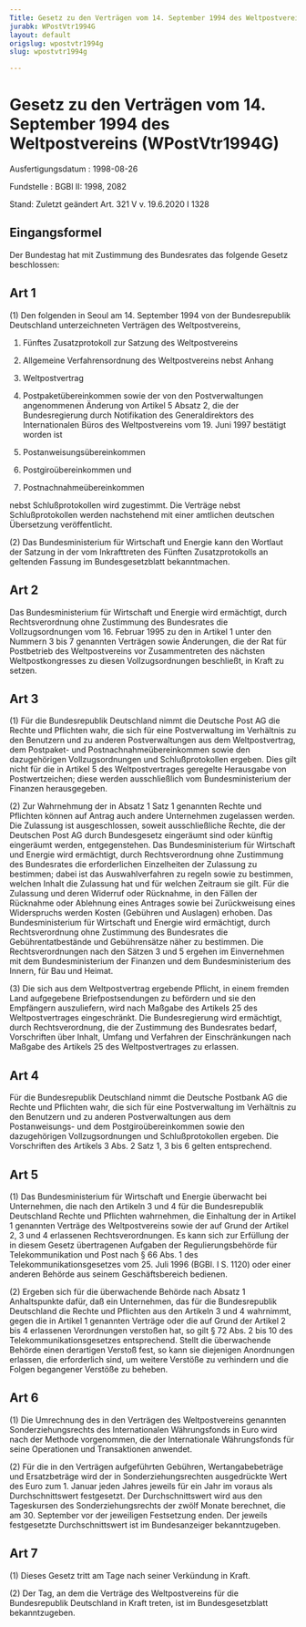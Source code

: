 ```yaml
---
Title: Gesetz zu den Verträgen vom 14. September 1994 des Weltpostvereins
jurabk: WPostVtr1994G
layout: default
origslug: wpostvtr1994g
slug: wpostvtr1994g

---
```


# Gesetz zu den Verträgen vom 14. September 1994 des Weltpostvereins (WPostVtr1994G)

Ausfertigungsdatum
:   1998-08-26

Fundstelle
:   BGBl II: 1998, 2082

Stand: Zuletzt geändert Art. 321 V v. 19.6.2020 I 1328

## Eingangsformel

Der Bundestag hat mit Zustimmung des Bundesrates das folgende Gesetz beschlossen:


## Art 1

(1) Den folgenden in Seoul am 14. September 1994 von der Bundesrepublik Deutschland unterzeichneten Verträgen des Weltpostvereins,

1.  Fünftes Zusatzprotokoll zur Satzung des Weltpostvereins


2.  Allgemeine Verfahrensordnung des Weltpostvereins nebst Anhang


3.  Weltpostvertrag


4.  Postpaketübereinkommen sowie der von den Postverwaltungen angenommenen Änderung von Artikel 5 Absatz 2, die der Bundesregierung durch Notifikation des Generaldirektors des Internationalen Büros des Weltpostvereins vom 19. Juni 1997 bestätigt worden ist


5.  Postanweisungsübereinkommen


6.  Postgiroübereinkommen und


7.  Postnachnahmeübereinkommen



nebst Schlußprotokollen wird zugestimmt. Die Verträge nebst Schlußprotokollen werden nachstehend mit einer amtlichen deutschen Übersetzung veröffentlicht.

(2) Das Bundesministerium für Wirtschaft und Energie kann den Wortlaut der Satzung in der vom Inkrafttreten des Fünften Zusatzprotokolls an geltenden Fassung im Bundesgesetzblatt bekanntmachen.


## Art 2

Das Bundesministerium für Wirtschaft und Energie wird ermächtigt, durch Rechtsverordnung ohne Zustimmung des Bundesrates die Vollzugsordnungen vom 16. Februar 1995 zu den in Artikel 1 unter den Nummern 3 bis 7 genannten Verträgen sowie Änderungen, die der Rat für Postbetrieb des Weltpostvereins vor Zusammentreten des nächsten Weltpostkongresses zu diesen Vollzugsordnungen beschließt, in Kraft zu setzen.


## Art 3

(1) Für die Bundesrepublik Deutschland nimmt die Deutsche Post AG die Rechte und Pflichten wahr, die sich für eine Postverwaltung im Verhältnis zu den Benutzern und zu anderen Postverwaltungen aus dem Weltpostvertrag, dem Postpaket- und Postnachnahmeübereinkommen sowie den dazugehörigen Vollzugsordnungen und Schlußprotokollen ergeben. Dies gilt nicht für die in Artikel 5 des Weltpostvertrages geregelte Herausgabe von Postwertzeichen; diese werden ausschließlich vom Bundesministerium der Finanzen herausgegeben.

(2) Zur Wahrnehmung der in Absatz 1 Satz 1 genannten Rechte und Pflichten können auf Antrag auch andere Unternehmen zugelassen werden. Die Zulassung ist ausgeschlossen, soweit ausschließliche Rechte, die der Deutschen Post AG durch Bundesgesetz eingeräumt sind oder künftig eingeräumt werden, entgegenstehen. Das Bundesministerium für Wirtschaft und Energie wird ermächtigt, durch Rechtsverordnung ohne Zustimmung des Bundesrates die erforderlichen Einzelheiten der Zulassung zu bestimmen; dabei ist das Auswahlverfahren zu regeln sowie zu bestimmen, welchen Inhalt die Zulassung hat und für welchen Zeitraum sie gilt. Für die Zulassung und deren Widerruf oder Rücknahme, in den Fällen der Rücknahme oder Ablehnung eines Antrages sowie bei Zurückweisung eines Widerspruchs werden Kosten (Gebühren und Auslagen) erhoben. Das Bundesministerium für Wirtschaft und Energie wird ermächtigt, durch Rechtsverordnung ohne Zustimmung des Bundesrates die Gebührentatbestände und Gebührensätze näher zu bestimmen. Die Rechtsverordnungen nach den Sätzen 3 und 5 ergehen im Einvernehmen mit dem Bundesministerium der Finanzen und dem Bundesministerium des Innern, für Bau und Heimat.

(3) Die sich aus dem Weltpostvertrag ergebende Pflicht, in einem fremden Land aufgegebene Briefpostsendungen zu befördern und sie den Empfängern auszuliefern, wird nach Maßgabe des Artikels 25 des Weltpostvertrages eingeschränkt. Die Bundesregierung wird ermächtigt, durch Rechtsverordnung, die der Zustimmung des Bundesrates bedarf, Vorschriften über Inhalt, Umfang und Verfahren der Einschränkungen nach Maßgabe des Artikels 25 des Weltpostvertrages zu erlassen.


## Art 4

Für die Bundesrepublik Deutschland nimmt die Deutsche Postbank AG die Rechte und Pflichten wahr, die sich für eine Postverwaltung im Verhältnis zu den Benutzern und zu anderen Postverwaltungen aus dem Postanweisungs- und dem Postgiroübereinkommen sowie den dazugehörigen Vollzugsordnungen und Schlußprotokollen ergeben. Die Vorschriften des Artikels 3 Abs. 2 Satz 1, 3 bis 6 gelten entsprechend.


## Art 5

(1) Das Bundesministerium für Wirtschaft und Energie überwacht bei Unternehmen, die nach den Artikeln 3 und 4 für die Bundesrepublik Deutschland Rechte und Pflichten wahrnehmen, die Einhaltung der in Artikel 1 genannten Verträge des Weltpostvereins sowie der auf Grund der Artikel 2, 3 und 4 erlassenen Rechtsverordnungen. Es kann sich zur Erfüllung der in diesem Gesetz übertragenen Aufgaben der Regulierungsbehörde für Telekommunikation und Post nach § 66 Abs. 1 des Telekommunikationsgesetzes vom 25. Juli 1996 (BGBl. I S. 1120) oder einer anderen Behörde aus seinem Geschäftsbereich bedienen.

(2) Ergeben sich für die überwachende Behörde nach Absatz 1 Anhaltspunkte dafür, daß ein Unternehmen, das für die Bundesrepublik Deutschland die Rechte und Pflichten aus den Artikeln 3 und 4 wahrnimmt, gegen die in Artikel 1 genannten Verträge oder die auf Grund der Artikel 2 bis 4 erlassenen Verordnungen verstoßen hat, so gilt § 72 Abs. 2 bis 10 des Telekommunikationsgesetzes entsprechend. Stellt die überwachende Behörde einen derartigen Verstoß fest, so kann sie diejenigen Anordnungen erlassen, die erforderlich sind, um weitere Verstöße zu verhindern und die Folgen begangener Verstöße zu beheben.


## Art 6

(1) Die Umrechnung des in den Verträgen des Weltpostvereins genannten Sonderziehungsrechts des Internationalen Währungsfonds in Euro wird nach der Methode vorgenommen, die der Internationale Währungsfonds für seine Operationen und Transaktionen anwendet.

(2) Für die in den Verträgen aufgeführten Gebühren, Wertangabebeträge und Ersatzbeträge wird der in Sonderziehungsrechten ausgedrückte Wert des Euro zum 1. Januar jeden Jahres jeweils für ein Jahr im voraus als Durchschnittswert festgesetzt. Der Durchschnittswert wird aus den Tageskursen des Sonderziehungsrechts der zwölf Monate berechnet, die am 30. September vor der jeweiligen Festsetzung enden. Der jeweils festgesetzte Durchschnittswert ist im Bundesanzeiger bekanntzugeben.


## Art 7

(1) Dieses Gesetz tritt am Tage nach seiner Verkündung in Kraft.

(2) Der Tag, an dem die Verträge des Weltpostvereins für die Bundesrepublik Deutschland in Kraft treten, ist im Bundesgesetzblatt bekanntzugeben.

